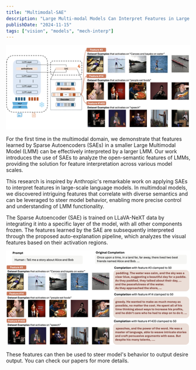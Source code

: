 ```yaml
---
title: "Multimodal-SAE"
description: "Large Multi-modal Models Can Interpret Features in Large Multi-modal Models"
publishDate: "2024-11-15"
tags: ["vision", "models", "mech-interp"]
---
```


![Banner](https://github.com/EvolvingLMMs-Lab/multimodal-sae/blob/main/assets/banner.png?raw=true)

For the first time in the multimodal domain, we demonstrate that features learned by Sparse Autoencoders (SAEs) in a smaller Large Multimodal Model (LMM) can be effectively interpreted by a larger LMM. Our work introduces the use of SAEs to analyze the open-semantic features of LMMs, providing the solution for feature interpretation across various model scales.

This research is inspired by Anthropic's remarkable work on applying SAEs to interpret features in large-scale language models. In multimdoal models, we discovered intriguing features that correlate with diverse semantics and can be leveraged to steer model behavior, enabling more precise control and understanding of LMM functionality.

The Sparse Autoencoder (SAE) is trained on LLaVA-NeXT data by integrating it into a specific layer of the model, with all other components frozen. The features learned by the SAE are subsequently interpreted through the proposed auto-explanation pipeline, which analyzes the visual features based on their activation regions.

![Steer](https://github.com/EvolvingLMMs-Lab/multimodal-sae/blob/main/assets/steer.png?raw=true)

These features can then be used to steer model's behavior to output desire output. You can check our papers for more details.
